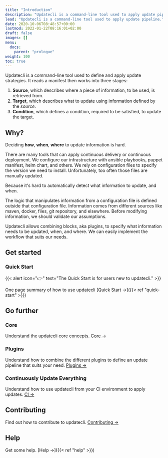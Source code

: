 ```yaml
---
title: "Introduction"
description: "Updatecli is a command-line tool used to apply update pipeline."
lead: "Updatecli is a command-line tool used to apply update pipeline."
date: 2020-10-06T08:48:57+00:00
lastmod: 2022-01-22T08:16:01+02:00
draft: false
images: []
menu:
  docs:
    parent: "prologue"
weight: 100
toc: true
---
```


Updatecli is a command-line tool used to define and apply update strategies.
It reads a manifest then works into three stages:

1. **Source**, which describes where a piece of information, to be used, is retrieved from.
2. **Target**, which describes what to update using information defined by the _source_.
3. **Condition**, which defines a condition, required to be satisfied, to update the target.

## Why?

Deciding **how**, **when**, **where** to update information is hard.

There are many tools that can apply continuous delivery or continuous deployment.
We configure our infrastructure with ansible playbooks, puppet manifest, helm chart, and others.
We rely on configuration files to specify the version we need to install.
Unfortunately, too often those files are manually updated.

Because it's hard to automatically detect what information to update, and when.

The logic that manipulates information from a configuration file is defined outside that configuration file.
Information comes from different sources like maven, docker, files, git repository, and elsewhere.
Before modifying information, we should validate our assumptions.

Updatecli allows combining blocks, aka plugins, to specify what information needs to be updated, when, and where.
We can easily implement the workflow that suits our needs.

## Get started

### Quick Start

{{< alert icon="👉" text="The Quick Start is for users new to updatecli." >}}

One page summary of how to use updatecli [Quick Start →]({{< ref "quick-start" >}})

## Go further

### Core

Understand the updatecli core concepts. [Core →](/docs/core/)

### Plugins

Understand how to combine the different plugins to define an update pipeline that suits your need. [Plugins →](/docs/plugins/)

### Continuously Update Everything

Understand how to use updatecli from your CI environment to apply updates. [CI →](/docs/automate/)

## Contributing

Find out how to contribute to updatecli. [Contributing →](/docs/help/contributing/)

## Help

Get some help. [Help →]({{< ref "help" >}})

